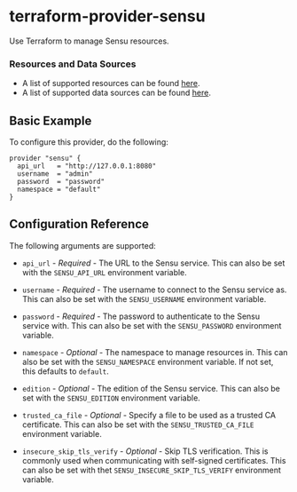 # terraform-provider-sensu

Use Terraform to manage Sensu resources.

### Resources and Data Sources

* A list of supported resources can be found [here](resources).
* A list of supported data sources can be found [here](data_sources).

## Basic Example

To configure this provider, do the following:

```hcl
provider "sensu" {
  api_url   = "http://127.0.0.1:8080"
  username  = "admin"
  password  = "password"
  namespace = "default"
}
```

## Configuration Reference

The following arguments are supported:

* `api_url` - *Required* - The URL to the Sensu service. This can also be set
  with the `SENSU_API_URL` environment variable.

* `username` - *Required* - The username to connect to the Sensu service as.
  This can also be set with the `SENSU_USERNAME` environment variable.

* `password` - *Required* - The password to authenticate to the Sensu service
  with. This can also be set with the `SENSU_PASSWORD` environment variable.

* `namespace` - *Optional* - The namespace to manage resources in. This can
  also be set with the `SENSU_NAMESPACE` environment variable. If not set,
  this defaults to `default`.

* `edition` - *Optional* - The edition of the Sensu service. This can also
  be set with the `SENSU_EDITION` environment variable.
  
* `trusted_ca_file` - *Optional* - Specify a file to be used as a trusted CA
  certificate. This can also be set with the `SENSU_TRUSTED_CA_FILE` environment
  variable.
  
* `insecure_skip_tls_verify` - *Optional* - Skip TLS verification. This is
  commonly used when communicating with self-signed certificates. This can also
  be set with thet `SENSU_INSECURE_SKIP_TLS_VERIFY` environment variable.
